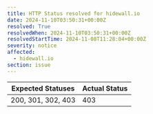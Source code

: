 ```yaml
---
title: HTTP Status resolved for hidewall.io
date: 2024-11-10T03:50:31+00:00Z
resolved: True
resolvedWhen: 2024-11-10T03:50:31+00:00Z
resolvedStartTime: 2024-11-08T11:28:04+00:00Z
severity: notice
affected:
  - hidewall.io
section: issue
---
```


| Expected Statuses | Actual Status  |
|-------------------|----------------|
| 200, 301, 302, 403 | 403 |
